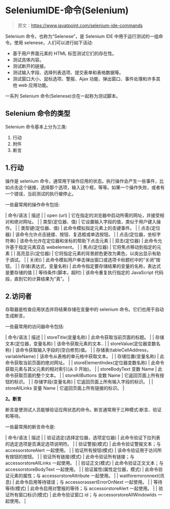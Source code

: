 # SeleniumIDE-命令(Selenium)

> 原文：<https://www.javatpoint.com/selenium-ide-commands>

Selenium 命令，也称为“Selenese”，是 Selenium IDE 中用于运行测试的一组命令。使用 selenese，人们可以进行如下活动:

*   基于用户界面元素的 HTML 标签测试它们的存在性。
*   测试具体内容。
*   测试断开的链接。
*   测试输入字段、选择列表选项、提交表单和表格数据等。
*   测试窗口大小、鼠标选项、警报、Ajax 功能、弹出窗口、事件处理和许多其他 web 应用功能。

一系列 Selenium 命令(Selenese)合在一起称为测试脚本。

## Selenium 命令的类型

Selenium 命令基本上分为三类:

1.  行动
2.  附件
3.  断言

## 1.行动

操作是 selenium 命令，通常用于操作应用的状态。执行操作会产生一些事件，比如点击这个链接，选择那个选项，输入这个框，等等。如果一个操作失败，或者有一个错误，当前测试的执行被停止。

一些最常用的操作命令包括:

| 命令/语法 | 描述 |
| open (url) | 它在指定的浏览器中启动所需的网址，并接受相对和绝对网址。 |
| 类型(定位器、值) | 它设置输入字段的值，类似于用户键入操作。 |
| 类型键(定位器、值) | 此命令模拟指定元素上的击键事件。 |
| 点击(定位器) | 该命令允许点击链接、按钮、复选框或单选按钮。 |
| 点击(定位器，坐标字符串) | 该命令允许在定位器和坐标的帮助下点击元素 |
| 双击(定位器) | 此命令允许基于指定元素双击 webelement。 |
| 焦点(定位器) | 它将焦点移动到指定的元素 |
| 高亮显示(定位器) | 它将指定元素的背景颜色更改为黄色，以突出显示有助于调试。 |
| 关闭() | 此命令模拟用户单击弹出窗口或选项卡标题栏中的“关闭”按钮。 |
| 存储(表达式，变量名称) | 此命令指定要存储结果的变量的名称，表达式是要存储的值 |
| 等待条件(脚本，超时) | 该命令重复执行指定的 JavaScript 代码段，直到它的计算结果为“真”。 |

## 2.访问者

存取器是检查应用状态并将结果存储在变量中的 selenium 命令。它们也用于自动生成断言。

一些最常用的访问器命令包括:

| 命令/语法 | 描述 |
| storeTitle(变量名称) | 此命令获取当前页面的标题。 |
| 存储文本(定位器，变量名称) | 该命令获取元素的文本.. |
| storeValue(定位器变数名称) | 该命令获取输入字段的(空白修剪)值。 |
| 存储表(tableCellAddress，variableName) | 该命令从表格的单元格中获取文本。 |
| 存储位置(变量名称) | 此命令获取当前页面的绝对网址。 |
| storeElementIndex(定位器变数名称) | 此命令获取元素与其父元素的相对索引(从 0 开始)。 |
| storeBodyText 变数 Name | 此命令获取页面的整个文本。 |
| storeAllButtons 变数 Name | 它返回页面上所有按钮的标识。 |
| 存储字段(变量名称) | 它返回页面上所有输入字段的标识。 |
| storeAllLinks 变量 Name | 它返回页面上所有链接的标识。 |

**2。断言**

断言是使测试人员能够验证应用状态的命令。断言通常用于三种模式:断言、验证和等待。

一些最常用的断言命令是:

| 命令/语法 | 描述 |
| 验证选定(选择定位器，选项定位器) | 此命令验证下拉列表的选定选项是否满足选项说明符。 |
| 验证警报(模式) | 此命令验证警报文本；与 accessorstoreAlert 一起使用。 |
| 验证所有按钮(模式) | 该命令验证用于访问所有按钮的按钮。 |
| 验证所有链接(模式) | 此命令验证所有链接；与 accessorstoreAllLinks 一起使用。 |
| 验证正文(模式) | 此命令验证正文文本；与 accessorstoreBodyText 一起使用。 |
| 验证属性(属性定位器，模式) | 此命令验证元素的属性；与 accessorstoreAttribute 一起使用。 |
| waitforerroronnext(讯息) | 此命令启用等待错误；与 accessorassertErrorOnNext 一起使用。 |
| 等待等待(模式) | 此命令启用对警报的等待；与 accessorstoreAlert 一起使用。 |
| 验证所有窗口标识(模式) | 此命令验证窗口 id；与 accessorstoreAllWindowIds 一起使用。 |